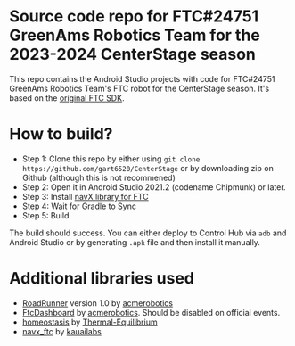 # Source code repo for FTC#24751 GreenAms Robotics Team for the 2023-2024 CenterStage season

This repo contains the Android Studio projects with code for FTC#24751 GreenAms Robotics Team's FTC robot for the CenterStage season. It's based on the [original FTC SDK](https://github.com/FIRST-Tech-Challenge/FtcRobotController).

# How to build?

- Step 1: Clone this repo by either using `git clone https://github.com/gart6520/CenterStage` or by downloading zip on Github (although this is not recommened)
- Step 2: Open it in Android Studio 2021.2 (codename Chipmunk) or later.
- Step 3: Install [navX library for FTC](https://pdocs.kauailabs.com/navx-mxp/software/android-library-ftc/)
- Step 4: Wait for Gradle to Sync
- Step 5: Build

The build should success. You can either deploy to Control Hub via `adb` and Android Studio or by generating `.apk` file and then install it manually.

# Additional libraries used
- [RoadRunner](https://github.com/acmerobotics/road-runner) version 1.0 by [acmerobotics](https://github.com/acmerobotics)
- [FtcDashboard](https://github.com/acmerobotics/ftc-dashboard) by [acmerobotics](https://github.com/acmerobotics). Should be disabled on official events.
- [homeostasis](https://github.com/Thermal-Equilibrium/homeostasis-FTC) by [Thermal-Equilibrium](https://github.com/Thermal-Equilibrium)
- [navx_ftc](https://github.com/kauailabs/navxmxp/tree/master/android/navx_ftc) by [kauailabs](https://github.com/kauailabs)
